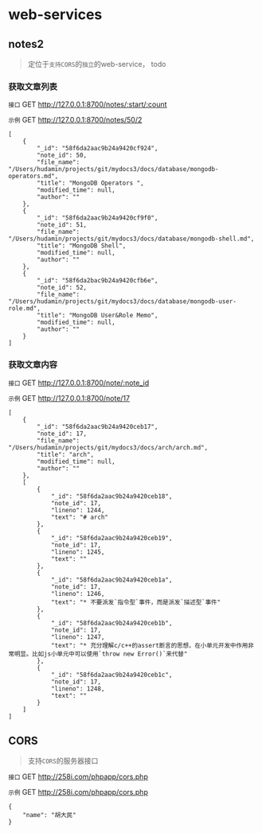 # web-services

## notes2

> 定位于`支持CORS`的`独立`的web-service， todo

### 获取文章列表

`接口`
    GET http://127.0.0.1:8700/notes/:start/:count

`示例`
    GET http://127.0.0.1:8700/notes/50/2

    [
        {
            "_id": "58f6da2aac9b24a9420cf924",
            "note_id": 50,
            "file_name": "/Users/hudamin/projects/git/mydocs3/docs/database/mongodb-operators.md",
            "title": "MongoDB Operators ",
            "modified_time": null,
            "author": ""
        },
        {
            "_id": "58f6da2aac9b24a9420cf9f0",
            "note_id": 51,
            "file_name": "/Users/hudamin/projects/git/mydocs3/docs/database/mongodb-shell.md",
            "title": "MongoDB Shell",
            "modified_time": null,
            "author": ""
        },
        {
            "_id": "58f6da2bac9b24a9420cfb6e",
            "note_id": 52,
            "file_name": "/Users/hudamin/projects/git/mydocs3/docs/database/mongodb-user-role.md",
            "title": "MongoDB User&Role Memo",
            "modified_time": null,
            "author": ""
        }
    ]

### 获取文章内容

`接口`
    GET http://127.0.0.1:8700/note/:note_id

`示例`
    GET http://127.0.0.1:8700/note/17

    [
        {
            "_id": "58f6da2aac9b24a9420ceb17",
            "note_id": 17,
            "file_name": "/Users/hudamin/projects/git/mydocs3/docs/arch/arch.md",
            "title": "arch",
            "modified_time": null,
            "author": ""
        },
        [
            {
                "_id": "58f6da2aac9b24a9420ceb18",
                "note_id": 17,
                "lineno": 1244,
                "text": "# arch"
            },
            {
                "_id": "58f6da2aac9b24a9420ceb19",
                "note_id": 17,
                "lineno": 1245,
                "text": ""
            },
            {
                "_id": "58f6da2aac9b24a9420ceb1a",
                "note_id": 17,
                "lineno": 1246,
                "text": "* 不要派发`指令型`事件，而是派发`描述型`事件"
            },
            {
                "_id": "58f6da2aac9b24a9420ceb1b",
                "note_id": 17,
                "lineno": 1247,
                "text": "* 充分理解c/c++的assert断言的思想，在小单元开发中作用非常明显。比如js小单元中可以使用`throw new Error()`来代替"
            },
            {
                "_id": "58f6da2aac9b24a9420ceb1c",
                "note_id": 17,
                "lineno": 1248,
                "text": ""
            }
        ]
    ]


## CORS

> 支持`CORS`的服务器接口

`接口`
    GET http://258i.com/phpapp/cors.php 

`示例`
    GET http://258i.com/phpapp/cors.php 

    {
        "name": "胡大民"
    }


